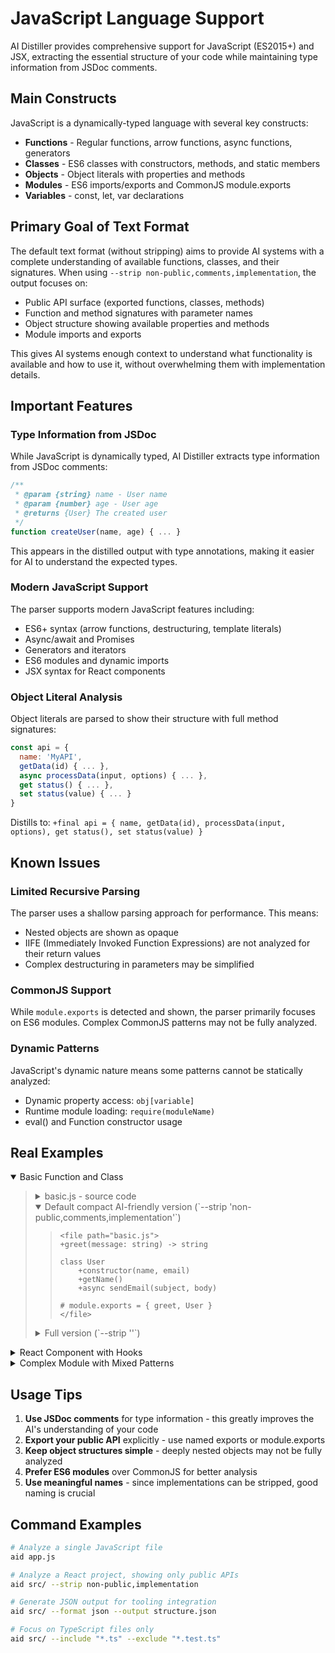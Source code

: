 # JavaScript Language Support

AI Distiller provides comprehensive support for JavaScript (ES2015+) and JSX, extracting the essential structure of your code while maintaining type information from JSDoc comments.

## Main Constructs

JavaScript is a dynamically-typed language with several key constructs:

- **Functions** - Regular functions, arrow functions, async functions, generators
- **Classes** - ES6 classes with constructors, methods, and static members
- **Objects** - Object literals with properties and methods
- **Modules** - ES6 imports/exports and CommonJS module.exports
- **Variables** - const, let, var declarations

## Primary Goal of Text Format

The default text format (without stripping) aims to provide AI systems with a complete understanding of available functions, classes, and their signatures. When using `--strip non-public,comments,implementation`, the output focuses on:

- Public API surface (exported functions, classes, methods)
- Function and method signatures with parameter names
- Object structure showing available properties and methods
- Module imports and exports

This gives AI systems enough context to understand what functionality is available and how to use it, without overwhelming them with implementation details.

## Important Features

### Type Information from JSDoc

While JavaScript is dynamically typed, AI Distiller extracts type information from JSDoc comments:

```javascript
/**
 * @param {string} name - User name
 * @param {number} age - User age
 * @returns {User} The created user
 */
function createUser(name, age) { ... }
```

This appears in the distilled output with type annotations, making it easier for AI to understand the expected types.

### Modern JavaScript Support

The parser supports modern JavaScript features including:
- ES6+ syntax (arrow functions, destructuring, template literals)
- Async/await and Promises
- Generators and iterators
- ES6 modules and dynamic imports
- JSX syntax for React components

### Object Literal Analysis

Object literals are parsed to show their structure with full method signatures:
```javascript
const api = {
  name: 'MyAPI',
  getData(id) { ... },
  async processData(input, options) { ... },
  get status() { ... },
  set status(value) { ... }
}
```

Distills to: `+final api = { name, getData(id), processData(input, options), get status(), set status(value) }`

## Known Issues

### Limited Recursive Parsing

The parser uses a shallow parsing approach for performance. This means:
- Nested objects are shown as opaque
- IIFE (Immediately Invoked Function Expressions) are not analyzed for their return values
- Complex destructuring in parameters may be simplified

### CommonJS Support

While `module.exports` is detected and shown, the parser primarily focuses on ES6 modules. Complex CommonJS patterns may not be fully analyzed.

### Dynamic Patterns

JavaScript's dynamic nature means some patterns cannot be statically analyzed:
- Dynamic property access: `obj[variable]`
- Runtime module loading: `require(moduleName)`
- eval() and Function constructor usage

## Real Examples

<details open><summary>Basic Function and Class</summary><blockquote>
  <details><summary>basic.js - source code</summary><blockquote>
    
```javascript
/**
 * @param {string} message - The greeting message
 * @returns {string} Formatted greeting
 */
function greet(message) {
    return `Hello, ${message}!`;
}

class User {
    constructor(name, email) {
        this.name = name;
        this.email = email;
        this._id = Math.random();
    }
    
    getName() {
        return this.name;
    }
    
    async sendEmail(subject, body) {
        console.log(`Sending email to ${this.email}`);
        // Implementation here
    }
}

module.exports = { greet, User };
```
    
  </blockquote></details>
  <details open><summary>Default compact AI-friendly version (`--strip 'non-public,comments,implementation'`)</summary><blockquote>
    
```
<file path="basic.js">
+greet(message: string) -> string

class User
    +constructor(name, email)
    +getName()
    +async sendEmail(subject, body)

# module.exports = { greet, User }
</file>
```
    
  </blockquote></details>
  <details><summary>Full version (`--strip ''`)</summary><blockquote>
    
```
<file path="basic.js">
+greet(message: string) -> string:
    {
        return `Hello, ${message}!`;
    }

class User
    +constructor(name, email):
        {
            this.name = name;
            this.email = email;
            this._id = Math.random();
        }
    
    +getName():
        {
            return this.name;
        }
    
    +async sendEmail(subject, body):
        {
            console.log(`Sending email to ${this.email}`);
            // Implementation here
        }

# module.exports = { greet, User }
</file>
```
    
  </blockquote></details>
</blockquote></details>

<details><summary>React Component with Hooks</summary><blockquote>
  <details><summary>UserList.jsx - source code</summary><blockquote>
    
```javascript
import React, { useState, useEffect } from 'react';
import PropTypes from 'prop-types';

/**
 * Custom hook for fetching users
 * @returns {Array} List of users
 */
const useUsers = () => {
    const [users, setUsers] = useState([]);
    
    useEffect(() => {
        fetch('/api/users')
            .then(res => res.json())
            .then(data => setUsers(data));
    }, []);
    
    return users;
};

/**
 * User list component
 * @param {Object} props - Component props
 * @param {string} props.title - List title
 * @param {Function} props.onUserClick - Click handler
 */
function UserList({ title, onUserClick }) {
    const users = useUsers();
    
    return (
        <div className="user-list">
            <h2>{title}</h2>
            <ul>
                {users.map(user => (
                    <li key={user.id} onClick={() => onUserClick(user)}>
                        {user.name}
                    </li>
                ))}
            </ul>
        </div>
    );
}

UserList.propTypes = {
    title: PropTypes.string.isRequired,
    onUserClick: PropTypes.func
};

export default UserList;
```
    
  </blockquote></details>
  <details open><summary>Default compact AI-friendly version (`--strip 'non-public,comments,implementation'`)</summary><blockquote>
    
```
<file path="UserList.jsx">
import react
import prop-types

+final useUsers() -> Array

+UserList({ title, onUserClick })

# Exports: UserList
</file>
```
    
  </blockquote></details>
</blockquote></details>

<details><summary>Complex Module with Mixed Patterns</summary><blockquote>
  <details><summary>api-client.js - source code</summary><blockquote>
    
```javascript
import axios from 'axios';

const API_BASE = 'https://api.example.com';

// Private helper
function buildUrl(endpoint) {
    return `${API_BASE}${endpoint}`;
}

/**
 * API client with authentication
 */
class ApiClient {
    constructor(apiKey) {
        this.apiKey = apiKey;
        this.axios = axios.create({
            headers: { 'X-API-Key': apiKey }
        });
    }
    
    async get(endpoint) {
        const response = await this.axios.get(buildUrl(endpoint));
        return response.data;
    }
    
    async post(endpoint, data) {
        const response = await this.axios.post(buildUrl(endpoint), data);
        return response.data;
    }
}

// Factory function
export const createClient = (apiKey) => new ApiClient(apiKey);

// Convenience methods
export const quickGet = async (endpoint) => {
    const client = new ApiClient(process.env.API_KEY);
    return client.get(endpoint);
};

export default ApiClient;
```
    
  </blockquote></details>
  <details open><summary>Default compact AI-friendly version (`--strip 'non-public,comments,implementation'`)</summary><blockquote>
    
```
<file path="api-client.js">
import axios

+final API_BASE = 'https://api.example.com'

class ApiClient
    +constructor(apiKey)
    +async get(endpoint)
    +async post(endpoint, data)

+final createClient(apiKey)
+async quickGet(endpoint)

# Exports: createClient, quickGet, ApiClient
</file>
```
    
  </blockquote></details>
</blockquote></details>

## Usage Tips

1. **Use JSDoc comments** for type information - this greatly improves the AI's understanding of your code
2. **Export your public API** explicitly - use named exports or module.exports
3. **Keep object structures simple** - deeply nested objects may not be fully analyzed
4. **Prefer ES6 modules** over CommonJS for better analysis
5. **Use meaningful names** - since implementations can be stripped, good naming is crucial

## Command Examples

```bash
# Analyze a single JavaScript file
aid app.js

# Analyze a React project, showing only public APIs
aid src/ --strip non-public,implementation

# Generate JSON output for tooling integration
aid src/ --format json --output structure.json

# Focus on TypeScript files only
aid src/ --include "*.ts" --exclude "*.test.ts"
```
